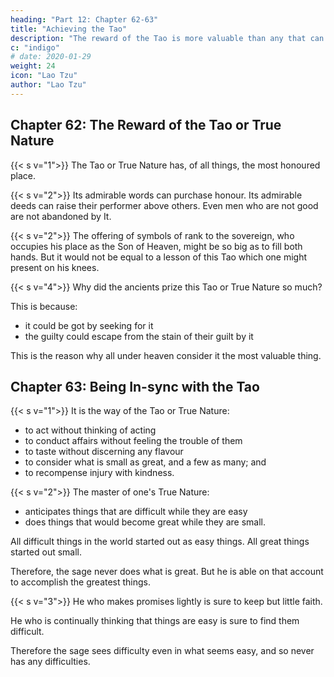 ```yaml
---
heading: "Part 12: Chapter 62-63"
title: "Achieving the Tao"
description: "The reward of the Tao is more valuable than any that can be purchased"
c: "indigo"
# date: 2020-01-29
weight: 24
icon: "Lao Tzu"
author: "Lao Tzu"
---
```




## Chapter 62: The Reward of the Tao or True Nature

{{< s v="1">}} The Tao or True Nature <!-- or True Nature --> has, of all things, the most honoured place.
<!-- No treasures give good men so rich a grace;
Bad men it guards, and doth their ill efface. -->


{{< s v="2">}} Its admirable words can purchase honour. Its admirable deeds can raise their performer above others. Even men who are not good are not abandoned by It.


{{< s v="2">}} The offering of symbols of rank to the sovereign, who occupies his place as the Son of Heaven, might be so big as to fill both hands. But it would not be equal to a lesson of this Tao which one might present on his knees.

<!-- , and he has appointed his three ducal ministers, though a prince were to send in a round symbol-of-rank large enough to fill both the hands, and that as the precursor of the team of horses in the court-yard, such an offering would not be , . -->

{{< s v="4">}} Why did the ancients prize this Tao or True Nature so much? 

This is because:
- it could be got by seeking for it
- the guilty could escape from the stain of their guilt by it

This is the reason why all under heaven consider it the most valuable thing.


## Chapter 63: Being In-sync with the Tao

{{< s v="1">}} It is the way of the Tao or True Nature:
- to act without thinking of acting
- to conduct affairs without feeling the trouble of them
- to taste without discerning any flavour
- to consider what is small as great, and a few as many; and 
- to recompense injury with kindness.


{{< s v="2">}} The master of one's True Nature:
- anticipates things that are difficult while they are easy
- does things that would become great while they are small. 

All difficult things in the world started out as easy things.<!-- are sure to arise from a previous state in which they were easy. -->
All great things started out<!--   from one in which they were --> small. 

Therefore, the sage never does what is great. But he is able on that account to accomplish the greatest things.


{{< s v="3">}} He who makes promises lightly is sure to keep but little faith. 

He who is continually thinking that things are easy is sure to find them difficult. 

Therefore the sage sees difficulty even in what seems easy, and so never has any difficulties.
